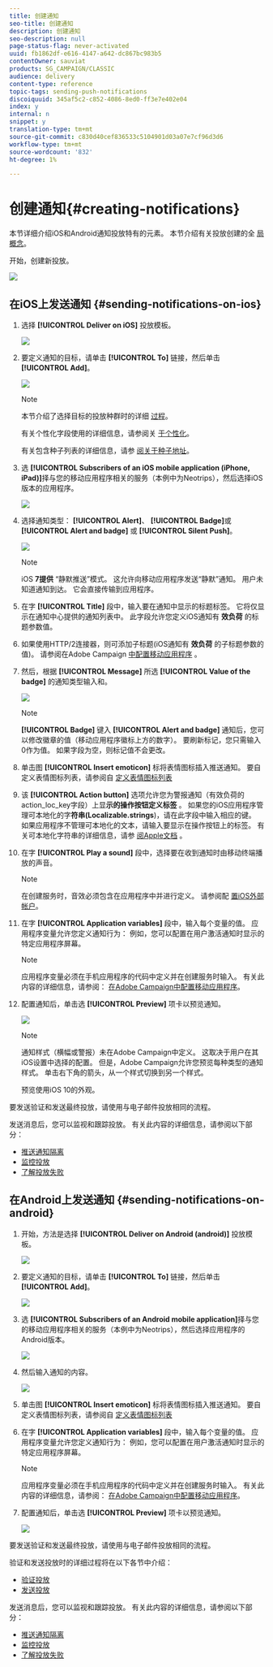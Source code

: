 ```yaml
---
title: 创建通知
seo-title: 创建通知
description: 创建通知
seo-description: null
page-status-flag: never-activated
uuid: fb1862df-e616-4147-a642-dc867bc983b5
contentOwner: sauviat
products: SG_CAMPAIGN/CLASSIC
audience: delivery
content-type: reference
topic-tags: sending-push-notifications
discoiquuid: 345af5c2-c852-4086-8ed0-ff3e7e402e04
index: y
internal: n
snippet: y
translation-type: tm+mt
source-git-commit: c830d40cef836533c5104901d03a07e7cf96d3d6
workflow-type: tm+mt
source-wordcount: '832'
ht-degree: 1%

---
```



# 创建通知{#creating-notifications}

本节详细介绍iOS和Android通知投放特有的元素。 本节介绍有关投放创建的全 [局概念](../../delivery/using/steps-about-delivery-creation-steps.md)。

开始，创建新投放。

![](assets/nmac_delivery_1.png)

## 在iOS上发送通知 {#sending-notifications-on-ios}

1. 选择 **[!UICONTROL Deliver on iOS]** 投放模板。

   ![](assets/nmac_delivery_ios_1.png)

1. 要定义通知的目标，请单击 **[!UICONTROL To]** 链接，然后单击 **[!UICONTROL Add]**。

   ![](assets/nmac_delivery_ios_2.png)

   >[!NOTE]
   >
   >本节介绍了选择目标的投放种群时的详细 [过程](../../delivery/using/steps-defining-the-target-population.md)。
   >
   >有关个性化字段使用的详细信息，请参阅关 [于个性化](../../delivery/using/about-personalization.md)。
   >
   >有关包含种子列表的详细信息，请参 [阅关于种子地址](../../delivery/using/about-seed-addresses.md)。

1. 选 **[!UICONTROL Subscribers of an iOS mobile application (iPhone, iPad)]**&#x200B;择与您的移动应用程序相关的服务（本例中为Neotrips），然后选择iOS版本的应用程序。

   ![](assets/nmac_delivery_ios_3.png)

1. 选择通知类型： **[!UICONTROL Alert]**、 **[!UICONTROL Badge]**&#x200B;或 **[!UICONTROL Alert and badge]** 或 **[!UICONTROL Silent Push]**。

   ![](assets/nmac_delivery_ios_4.png)

   >[!NOTE]
   >
   >iOS **7提供** “静默推送”模式。 这允许向移动应用程序发送“静默”通知。 用户未知道通知到达。 它会直接传输到应用程序。

1. 在字 **[!UICONTROL Title]** 段中，输入要在通知中显示的标题标签。 它将仅显示在通知中心提供的通知列表中。 此字段允许您定义iOS通知有 **效负荷** 的标题参数值。

1. 如果使用HTTP/2连接器，则可添加子标题(iOS通知有 **效负荷** 的子标题参数的值)。 请参阅在Adobe Campaign [中配置移动应用程序](../../delivery/using/configuring-the-mobile-application.md) 。

1. 然后，根据 **[!UICONTROL Message]** 所选 **[!UICONTROL Value of the badge]** 的通知类型输入和。

   ![](assets/nmac_delivery_ios_5.png)

   >[!NOTE]
   >
   >**[!UICONTROL Badge]** 键入 **[!UICONTROL Alert and badge]** 通知后，您可以修改徽章的值（移动应用程序徽标上方的数字）。 要刷新标记，您只需输入0作为值。 如果字段为空，则标记值不会更改。

1. 单击图 **[!UICONTROL Insert emoticon]** 标将表情图标插入推送通知。 要自定义表情图标列表，请参阅自 [定义表情图标列表](../../delivery/using/customizing-emoticon-list.md)

1. 该 **[!UICONTROL Action button]** 选项允许您为警报通知（有效负荷的action_loc_key字段）上显&#x200B;**示的操作按钮定义标签** 。 如果您的iOS应用程序管理可本地化的字&#x200B;**符串(Localizable.strings**)，请在此字段中输入相应的键。 如果应用程序不管理可本地化的文本，请输入要显示在操作按钮上的标签。 有关可本地化字符串的详细信息，请参 [阅Apple文档](https://developer.apple.com/library/archive/documentation/NetworkingInternet/Conceptual/RemoteNotificationsPG/CreatingtheNotificationPayload.html#//apple_ref/doc/uid/TP40008194-CH10-SW1) 。
1. 在字 **[!UICONTROL Play a sound]** 段中，选择要在收到通知时由移动终端播放的声音。

   >[!NOTE]
   >
   >在创建服务时，音效必须包含在应用程序中并进行定义。 请参阅配 [置iOS外部帐户](../../delivery/using/configuring-the-mobile-application.md#configuring-external-account-ios)。

1. 在字 **[!UICONTROL Application variables]** 段中，输入每个变量的值。 应用程序变量允许您定义通知行为： 例如，您可以配置在用户激活通知时显示的特定应用程序屏幕。

   >[!NOTE]
   >
   >应用程序变量必须在手机应用程序的代码中定义并在创建服务时输入。 有关此内容的详细信息，请参阅： [在Adobe Campaign中配置移动应用程序](../../delivery/using/configuring-the-mobile-application.md)。

1. 配置通知后，单击选 **[!UICONTROL Preview]** 项卡以预览通知。

   ![](assets/nmac_intro_2.png)

   >[!NOTE]
   >
   >通知样式（横幅或警报）未在Adobe Campaign中定义。 这取决于用户在其iOS设置中选择的配置。 但是，Adobe Campaign允许您预览每种类型的通知样式。 单击右下角的箭头，从一个样式切换到另一个样式。
   >
   >预览使用iOS 10的外观。

要发送验证和发送最终投放，请使用与电子邮件投放相同的流程。

发送消息后，您可以监视和跟踪投放。 有关此内容的详细信息，请参阅以下部分：

* [推送通知隔离](../../delivery/using/understanding-quarantine-management.md#push-notification-quarantines)
* [监控投放](../../delivery/using/monitoring-a-delivery.md)
* [了解投放失败](../../delivery/using/understanding-delivery-failures.md)

## 在Android上发送通知 {#sending-notifications-on-android}

1. 开始，方法是选择 **[!UICONTROL Deliver on Android (android)]** 投放模板。

   ![](assets/nmac_delivery_android_1.png)

1. 要定义通知的目标，请单击 **[!UICONTROL To]** 链接，然后单击 **[!UICONTROL Add]**。

   ![](assets/nmac_delivery_android_2.png)

1. 选 **[!UICONTROL Subscribers of an Android mobile application]**&#x200B;择与您的移动应用程序相关的服务（本例中为Neotrips），然后选择应用程序的Android版本。

   ![](assets/nmac_delivery_android_3.png)

1. 然后输入通知的内容。

   ![](assets/nmac_delivery_android_4.png)

1. 单击图 **[!UICONTROL Insert emoticon]** 标将表情图标插入推送通知。 要自定义表情图标列表，请参阅自 [定义表情图标列表](../../delivery/using/defining-interactive-content.md)

1. 在字 **[!UICONTROL Application variables]** 段中，输入每个变量的值。 应用程序变量允许您定义通知行为： 例如，您可以配置在用户激活通知时显示的特定应用程序屏幕。

   >[!NOTE]
   >
   >应用程序变量必须在手机应用程序的代码中定义并在创建服务时输入。 有关此内容的详细信息，请参阅： [在Adobe Campaign中配置移动应用程序](../../delivery/using/configuring-the-mobile-application.md)。

1. 配置通知后，单击选 **[!UICONTROL Preview]** 项卡以预览通知。

   ![](assets/nmac_intro_1.png)

要发送验证和发送最终投放，请使用与电子邮件投放相同的流程。

验证和发送投放时的详细过程将在以下各节中介绍：

* [验证投放](../../delivery/using/steps-validating-the-delivery.md)
* [发送投放](../../delivery/using/steps-sending-the-delivery.md)

发送消息后，您可以监视和跟踪投放。 有关此内容的详细信息，请参阅以下部分：

* [推送通知隔离](../../delivery/using/understanding-quarantine-management.md#push-notification-quarantines)
* [监控投放](../../delivery/using/monitoring-a-delivery.md)
* [了解投放失败](../../delivery/using/understanding-delivery-failures.md)
